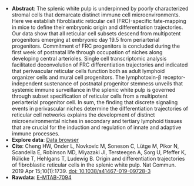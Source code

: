 * **Abstract**:
The splenic white pulp is underpinned by poorly characterized stromal cells that demarcate distinct immune cell microenvironments. Here we establish fibroblastic reticular cell (FRC)-specific fate-mapping in mice to define their embryonic origin and differentiation trajectories. Our data show that all reticular cell subsets descend from multipotent progenitors emerging at embryonic day 19.5 from periarterial progenitors. Commitment of FRC progenitors is concluded during the first week of postnatal life through occupation of niches along developing central arterioles. Single cell transcriptomic analysis facilitated deconvolution of FRC differentiation trajectories and indicated that perivascular reticular cells function both as adult lymphoid organizer cells and mural cell progenitors. The lymphotoxin-β receptor-independent sustenance of postnatal progenitor stemness unveils that systemic immune surveillance in the splenic white pulp is governed through subset specification of reticular cells from a multipotent periarterial progenitor cell. In sum, the finding that discrete signaling events in perivascular niches determine the differentiation trajectories of reticular cell networks explains the development of distinct microenvironmental niches in secondary and tertiary lymphoid tissues that are crucial for the induction and regulation of innate and adaptive immune processes.
* **Explore data**: [Data browser](http://213.167.225.152:3838/SWPFRCbrowser/) 
* **Cite**: Cheng HW, Onder L, Novkovic M, Soneson C, Lütge M, Pikor N, Scandella E, Robinson MD, Miyazaki JI, Tersteegen A, Sorg U, Pfeffer K, Rülicke T, Hehlgans T, Ludewig B. Origin and differentiation trajectories of fibroblastic reticular cells in the splenic white pulp. Nat Commun. 2019 Apr 15;10(1):1739. [doi: 10.1038/s41467-019-09728-3](https://www.nature.com/articles/s41467-019-09728-3)
* **Rawdata**: [E-MTAB-7094](https://www.ebi.ac.uk/arrayexpress/experiments/E-MTAB-7094/)